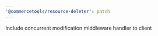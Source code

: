```yaml
---
'@commercetools/resource-deleter': patch
---
```


Include concurrent modification middleware handler to client
